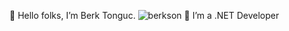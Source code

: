 👋 Hello folks, I’m Berk Tonguc. 
![berkson](https://user-images.githubusercontent.com/102914036/161740119-a7dbec73-639b-459e-85fc-f0207d22aef2.gif)
👀 I’m a .NET Developer


